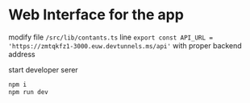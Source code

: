 # Web Interface for the app


modify file `/src/lib/contants.ts` line
`export const API_URL = 'https://zmtqkfz1-3000.euw.devtunnels.ms/api'` with proper backend address

start developer serer
```sh
npm i
npm run dev
```
